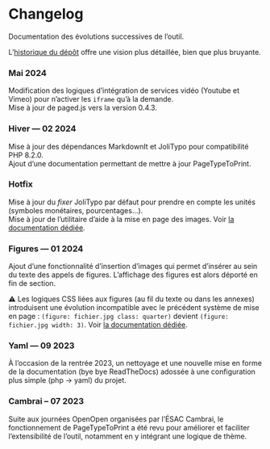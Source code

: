 # Changelog

Documentation des évolutions successives de l’outil.

L’[historique du dépôt](https://github.com/esadpyrenees/PageTypeToPrint/commits/main/) offre une vision plus détaillée, bien que plus bruyante.

### Mai 2024

Modification des logiques d’intégration de services vidéo (Youtube et Vimeo) pour n’activer les `iframe` qu’à la demande.  
Mise à jour de paged.js vers la version 0.4.3.

### Hiver — 02 2024

Mise à jour des dépendances MarkdownIt et JoliTypo pour compatibilité PHP 8.2.0.   
Ajout d’une documentation permettant de mettre à jour PageTypeToPrint.


### Hotfix

Mise à jour du _fixer_ JoliTypo par défaut pour prendre en compte les unités (symboles monétaires, pourcentages…).  
Mise à jour de l’utilitaire d’aide à la mise en page des images. Voir [la documentation dédiée](https://esadpyrenees.github.io/PageTypeToPrint/appendices/#mise-en-page-visuelle-des-images).


### Figures — 01 2024

Ajout d’une fonctionnalité d’insertion d’images qui permet d’insérer au sein du texte des appels de figures. L’affichage des figures est alors déporté en fin de section.

⚠️ Les logiques CSS liées aux figures (au fil du texte ou dans les annexes) introduisent une évolution incompatible avec le précédent système de mise en page : `(figure: fichier.jpg class: quarter)` devient `(figure: fichier.jpg width: 3)`. Voir [la documentation dédiée](https://esadpyrenees.github.io/PageTypeToPrint/appendices/).


### Yaml — 09 2023

À l’occasion de la rentrée 2023, un nettoyage et une nouvelle mise en forme de la documentation (bye bye ReadTheDocs) adossée à une configuration plus simple (php → yaml) du projet.


### Cambrai – 07 2023

Suite aux journées OpenOpen organisées par l’ÉSAC Cambrai, le fonctionnement de PageTypeToPrint a été revu pour améliorer et faciliter l’extensibilité de l’outil, notamment en y intégrant une logique de thème.